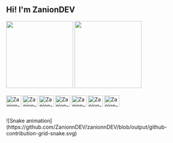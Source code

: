 ## Hi! I'm ZanionDEV

<div>
  <img height="180cm" src="https://github-readme-stats.vercel.app/api?username=zanionnDEV&show_icons=true&theme=dracula&include_all_commits=true&count_private=true"/>
  <img height="180cm" src= "https://github-readme-stats.vercel.app/api/top-langs/?username=zanionnDEV&layout-compact&langs_count=16&theme=dracula"/>
</div>

<div style="display: inline_block"><br>
  <img align="center" alt="Zanion-Java" height="30" width="40" src="https://cdn.jsdelivr.net/gh/devicons/devicon/icons/java/java-original.svg">
  <img align="center" alt="Zanion-Js" height="30" width="40" src="https://cdn.jsdelivr.net/gh/devicons/devicon/icons/javascript/javascript-original.svg">
  <img align="center" alt="Zanion-Gradle" height="30" width="40" src="https://cdn.jsdelivr.net/gh/devicons/devicon/icons/gradle/gradle-plain.svg">
  <img align="center" alt="Zanion-MongoDB" height="30" width="40" src="https://cdn.jsdelivr.net/gh/devicons/devicon/icons/mongodb/mongodb-original.svg">
  <img align="center" alt="Zanion-MySQL" height="30" width="40" src="https://cdn.jsdelivr.net/gh/devicons/devicon/icons/mysql/mysql-original-wordmark.svg">
  <img align="center" alt="Zanion-Redis" height="30" width="40" src="https://cdn.jsdelivr.net/gh/devicons/devicon/icons/redis/redis-original-wordmark.svg">
  <img align="center" alt="Zanion-SQLite" height="30" width="40" src="https://cdn.jsdelivr.net/gh/devicons/devicon/icons/sqlite/sqlite-original-wordmark.svg">
</div>

##

<div>
  ![Snake animation](https://github.com/ZanionnDEV/zanionnDEV/blob/output/github-contribution-grid-snake.svg)
</div>
